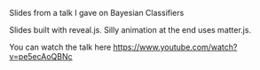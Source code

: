 
Slides from a talk I gave on Bayesian Classifiers

Slides built with reveal.js.
Silly animation at the end uses matter.js.

You can watch the talk here https://www.youtube.com/watch?v=pe5ecAoQBNc
